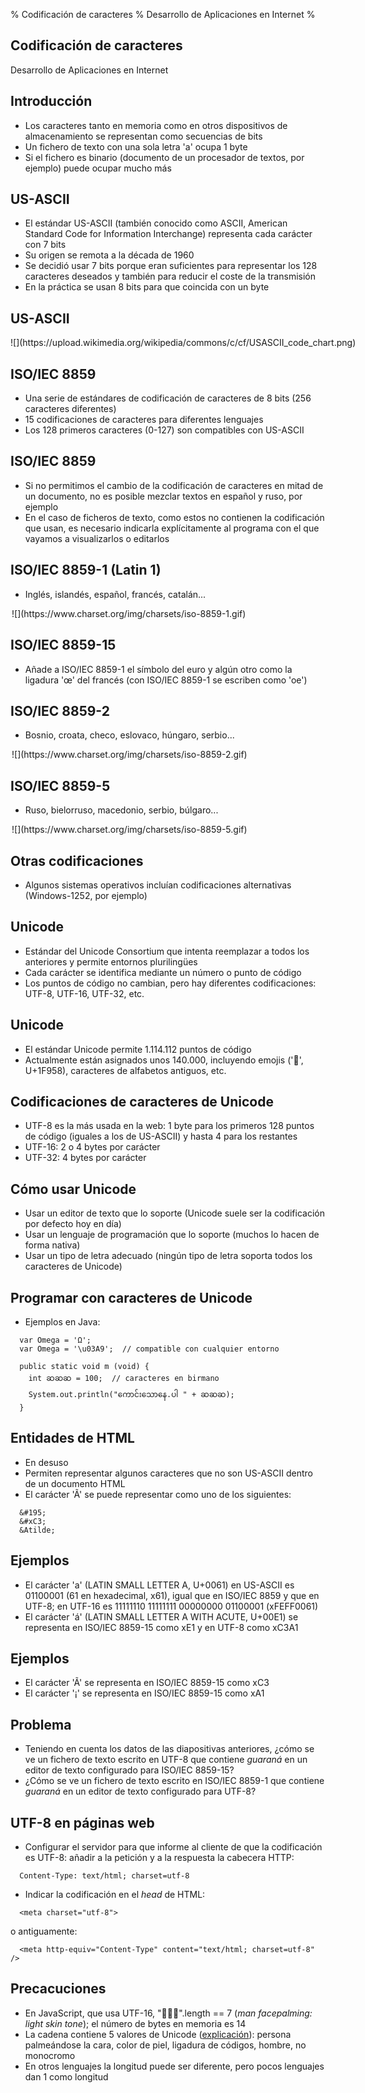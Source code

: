 % Codificación de caracteres
% Desarrollo de Aplicaciones en Internet
%

## Codificación de caracteres

Desarrollo de Aplicaciones en Internet

## Introducción

- Los caracteres tanto en memoria como en otros dispositivos de almacenamiento se representan como secuencias de bits
- Un fichero de texto con una sola letra 'a' ocupa 1 byte
- Si el fichero es binario (documento de un procesador de textos, por ejemplo) puede ocupar mucho más


## US-ASCII

- El estándar US-ASCII (también conocido como ASCII, American Standard Code for Information Interchange) representa cada carácter con 7 bits
- Su origen se remota a la década de 1960
- Se decidió usar 7 bits porque eran suficientes para representar los 128 caracteres deseados y también para reducir el coste de la transmisión
- En la práctica se usan 8 bits para que coincida con un byte

## US-ASCII

<div style="width:700px; margin: 0 auto;">
![](https://upload.wikimedia.org/wikipedia/commons/c/cf/USASCII_code_chart.png)
</div>

## ISO/IEC 8859

- Una serie de estándares de codificación de caracteres de 8 bits (256 caracteres diferentes)
- 15 codificaciones de caracteres para diferentes lenguajes
- Los 128 primeros caracteres (0-127) son compatibles con US-ASCII

## ISO/IEC 8859

- Si no permitimos el cambio de la codificación de caracteres en mitad de un documento, no es posible mezclar textos en español y ruso, por ejemplo
- En el caso de ficheros de texto, como estos no contienen la codificación que usan, es necesario indicarla explícitamente al programa con el que vayamos a visualizarlos o editarlos

## ISO/IEC 8859-1 (Latin 1)

- Inglés, islandés, español, francés, catalán...

<div style="width:500px; margin: 0 auto;">
![](https://www.charset.org/img/charsets/iso-8859-1.gif)
</div>

## ISO/IEC 8859-15

- Añade a ISO/IEC 8859-1 el símbolo del euro y algún otro como la ligadura 'œ' del francés (con ISO/IEC 8859-1 se escriben como 'oe')

## ISO/IEC 8859-2

- Bosnio, croata, checo, eslovaco, húngaro, serbio...

<div style="width:500px; margin: 0 auto;">
![](https://www.charset.org/img/charsets/iso-8859-2.gif)
</div>

## ISO/IEC 8859-5

- Ruso, bielorruso, macedonio, serbio, búlgaro...

<div style="width:500px; margin: 0 auto;">
![](https://www.charset.org/img/charsets/iso-8859-5.gif)
</div>

## Otras codificaciones

- Algunos sistemas operativos incluían codificaciones alternativas (Windows-1252, por ejemplo)

## Unicode

- Estándar del Unicode Consortium que intenta reemplazar a todos los anteriores y permite entornos plurilingües
- Cada carácter se identifica mediante un número o punto de código
- Los puntos de código no cambian, pero hay diferentes codificaciones: UTF-8, UTF-16, UTF-32, etc.

## Unicode

- El estándar Unicode permite 1.114.112 puntos de código
- Actualmente están asignados unos 140.000, incluyendo emojis ('🥘', U+1F958), caracteres de alfabetos antiguos, etc.

## Codificaciones de caracteres de Unicode

- UTF-8 es la más usada en la web: 1 byte para los primeros 128 puntos de código (iguales a los de US-ASCII) y hasta 4 para los restantes
- UTF-16: 2 o 4 bytes por carácter
- UTF-32: 4 bytes por carácter

## Cómo usar Unicode

- Usar un editor de texto que lo soporte (Unicode suele ser la codificación por defecto hoy en día)
- Usar un lenguaje de programación que lo soporte (muchos lo hacen de forma nativa)
- Usar un tipo de letra adecuado (ningún tipo de letra soporta todos los caracteres de Unicode)

## Programar con caracteres de Unicode

- Ejemplos en Java:

~~~
  var Omega = 'Ω';
  var Omega = '\u03A9';  // compatible con cualquier entorno

  public static void m (void) {
    int ဆဆဆ = 100;  // caracteres en birmano
    System.out.println("ကောင်းသောနေ.ပါ " + ဆဆဆ);
  }
~~~

## Entidades de HTML

- En desuso
- Permiten representar algunos caracteres que no son US-ASCII dentro de un documento HTML
- El carácter 'Ã' se puede representar como uno de los siguientes:

~~~
  &#195;
  &#xC3;
  &Atilde;
~~~

## Ejemplos

- El carácter 'a' (LATIN SMALL LETTER A, U+0061) en US-ASCII es 01100001 (61 en hexadecimal, x61), igual que en ISO/IEC 8859 y que en UTF-8; en UTF-16 es
11111110 11111111 00000000 01100001 (xFEFF0061)
- El carácter 'á' (LATIN SMALL LETTER A WITH ACUTE, U+00E1) se representa en ISO/IEC 8859-15 como xE1 y en UTF-8 como xC3A1

## Ejemplos

- El carácter 'Ã' se representa en ISO/IEC 8859-15 como xC3
- El carácter '¡' se representa en ISO/IEC 8859-15 como xA1

## Problema

- Teniendo en cuenta los datos de las diapositivas anteriores, ¿cómo se ve un fichero de texto escrito en UTF-8 que contiene *guaraná* en un editor de texto configurado para ISO/IEC 8859-15? 
- ¿Cómo se ve un fichero de texto escrito en ISO/IEC 8859-1 que contiene *guaraná* en un editor de texto configurado para UTF-8?

## UTF-8 en páginas web

- Configurar el servidor para que informe al cliente de que la codificación es UTF-8: añadir a la petición y a la respuesta la cabecera HTTP:
~~~
  Content-Type: text/html; charset=utf-8
~~~

- Indicar la codificación en el *head* de HTML:

~~~
  <meta charset="utf-8">
~~~

o antiguamente:

~~~
  <meta http-equiv="Content-Type" content="text/html; charset=utf-8" />
~~~

## Precacuciones

- En JavaScript, que usa UTF-16, "🤦🏻‍♂️".length == 7 (*man facepalming: light skin tone*); el número de bytes en memoria es 14
- La cadena contiene 5 valores de Unicode ([explicación](https://hsivonen.fi/string-length/)): persona palmeándose la cara, color de piel, ligadura de códigos, hombre, no monocromo
- En otros lenguajes la longitud puede ser diferente, pero pocos lenguajes dan 1 como longitud